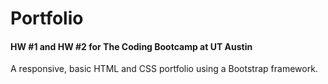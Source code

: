 # Portfolio

#### HW #1 and HW #2 for The Coding Bootcamp at UT Austin 

A responsive, basic HTML and CSS portfolio using a Bootstrap framework. 
